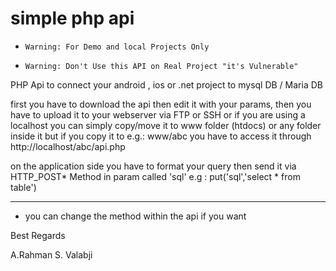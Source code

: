 # simple php api

- `Warning: For Demo and local Projects Only`

- `Warning: Don't Use this API on Real Project "it's Vulnerable"`

PHP Api to connect your android , ios or .net project to mysql DB / Maria DB

first you have to download the api then edit it with your params,
then you have to upload it to your webserver via FTP or SSH
or if you are using a localhost you can simply copy/move it to www folder (htdocs) or any folder inside it
but if you copy it to e.g.: www/abc you have to access it through http://localhost/abc/api.php

on the application side you have to format your query then send it via HTTP_POST* Method in param called 'sql'
e.g : 
put('sql','select * from table')

--------------------
* you can change the method within the api if you want 

Best Regards

A.Rahman S. Valabji
